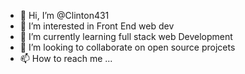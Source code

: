 - 👋 Hi, I’m @Clinton431
- 👀 I’m interested in Front End web dev
- 🌱 I’m currently learning full stack web Development
- 💞️ I’m looking to collaborate on open source projcets
- 📫 How to reach me ...

<!---
Clinton431/Clinton431 is a ✨ special ✨ repository because its `README.md` (this file) appears on your GitHub profile.
You can click the Preview link to take a look at your changes.
--->
